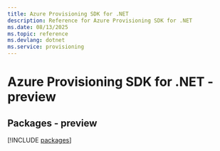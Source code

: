 ```yaml
---
title: Azure Provisioning SDK for .NET
description: Reference for Azure Provisioning SDK for .NET
ms.date: 08/13/2025
ms.topic: reference
ms.devlang: dotnet
ms.service: provisioning
---
```

# Azure Provisioning SDK for .NET - preview
## Packages - preview
[!INCLUDE [packages](provisioning-index.md)]